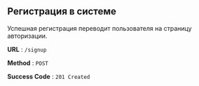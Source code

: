 ## Регистрация в системе

Успешная регистрация переводит пользователя на страницу авторизации.

**URL** : `/signup`

**Method** : `POST`

**Success Code** : `201 Created`


